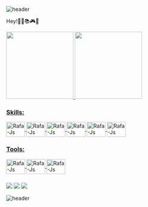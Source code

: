  
  
 

![header](https://capsule-render.vercel.app/api?type=Waving&height=150&color=gradient&customColorList=7)

 Hey!👩‍💻📚🎮💡
<div>
  <a href="https://github.com/juniorwar360">
  <img height="180em" src="https://github-readme-stats.vercel.app/api?username=juniorwar360&show_icons=true&theme=dracula&include_all_commits=true&count_private=true"/>
  <img height="180em" src="https://github-readme-stats.vercel.app/api/top-langs/?username=NelsoonMendees&layout=compact&langs_count=16&theme=dracula"/>
</div>
 
 
 
<div>
  
  ### Skills:
   
   <img align="center" alt="Rafa-Js"  height="40" width="50" src="https://cdn.jsdelivr.net/gh/devicons/devicon/icons/java/java-original.svg" /> 
   <img align="center" alt="Rafa-Js"  height="40" width="50" src="https://cdn.jsdelivr.net/gh/devicons/devicon/icons/spring/spring-original.svg" />   
   <img align="center" alt="Rafa-Js"  height="40" width="50" src="https://cdn.jsdelivr.net/gh/devicons/devicon/icons/javascript/javascript-plain.svg" />
   <img align="center" alt="Rafa-Js"  height="40" width="50"  src="https://cdn.jsdelivr.net/gh/devicons/devicon/icons/typescript/typescript-original.svg" />
   <img align="center" alt="Rafa-Js"  height="40" width="50" src="https://cdn.jsdelivr.net/gh/devicons/devicon/icons/css3/css3-original-wordmark.svg"/>
   <img align="center" alt="Rafa-Js"  height="40" width="50" src="https://cdn.jsdelivr.net/gh/devicons/devicon/icons/html5/html5-original-wordmark.svg"/         <img align="center" alt="Rafa-Js"  height="40" width="50" src="https://cdn.jsdelivr.net/gh/devicons/devicon/icons/git/git-original.svg" />


     
  
   
   ### Tools:
   <img align="center" alt="Rafa-Js"  height="40" width="50" src="https://cdn.jsdelivr.net/gh/devicons/devicon/icons/mysql/mysql-original.svg" />
   <img align="center" alt="Rafa-Js"  height="40" width="50" src="https://cdn.jsdelivr.net/gh/devicons/devicon/icons/vscode/vscode-original.svg" />
    
   <img align="center" alt="Rafa-Js"  height="40" width="50" src="https://cdn.jsdelivr.net/gh/devicons/devicon/icons/postgresql/postgresql-original.svg" />


</div>
  
  ###

<div> 
 <a href="https://www.linkedin.com/in/divino-luiz/" target="_blank"><img src="https://img.shields.io/badge/-LinkedIn-%230077B5?style=for-the-badge&logo=linkedin&logoColor=white" target="_blank"></a>
 <a href="https://www.instagram.com/junior_war/" target="_blank"><img src="https://img.shields.io/badge/-Instagram-%23E4405F?style=for-the-badge&logo=instagram&logoColor=white"      target="_blank"></a>
 <a href = "mailto:juniorwar360@mail.com.br"><img src="https://img.shields.io/badge/-Gmail-darkred?style=for-the-badge&logo=gmail&logoColor=white"></a> 
  
 
</div>
  
![header](https://capsule-render.vercel.app/api?type=Waving&height=150&section=footer&color=gradient&customColorList=7)
 
 

